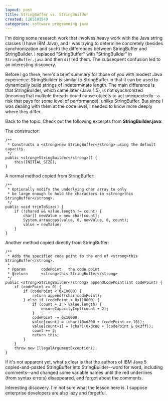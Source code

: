 ```yaml
---
layout: post
title: StringBuffer vs. StringBuilder
created: 1265181549
categories: software programming java
---
```

I'm doing some research work that involves heavy work with the Java string classes (I have IBM Java), and I was trying to determine concretely (besides synchronization and such) the differences between StringBuffer and StringBuilder. I replaced "StringBuffer" with "StringBuilder" in <code>StringBuffer.java</code> and then <code>diff</code>ed them. The subsequent confusion led to an interesting discovery.

Before I go there, here's a brief summary for those of you with modest Java experience: StringBuilder is similar to StringBuffer in that it can be used to dynamically build strings of indeterminate length. The main difference is that StringBuilder, which came later (Java 1.5), is not synchronized (meaning that multiple threads could cause objects to act unexpectedly--a risk that pays for some level of performance), unlike StringBuffer. But since I was dealing with them at the code level, I needed to know more deeply where they differ.

Back to the topic: Check out the following excerpts from <strong>StringBuilder.java</strong>:

The constructor:

    /**
     * Constructs a <strong>new StringBuffer</strong> using the default capacity.
     */
    public <strong>StringBuilder</strong>() {
    	this(INITIAL_SIZE);
    }

A normal method copied from StringBuffer:

    /**
     * Optionally modify the underlying char array to only
     * be large enough to hold the characters in <strong>this StringBuffer</strong>.
     */
    public void trimToSize() {
    	if (!shared && value.length != count) {
    		char[] newValue = new char[count];
    		System.arraycopy(value, 0, newValue, 0, count);
    		value = newValue;
    	}
    }

Another method copied directly from StringBuffer:

    /**
     * Adds the specified code point to the end of <strong>this StringBuffer</strong>.
     *
     * @param		codePoint	the code point
     * @return		<strong>this StringBuffer</strong>
     */
    public <strong>StringBuilder</strong> appendCodePoint(int codePoint) {
    	if (codePoint >= 0) {
    		if (codePoint < 0x10000) {
    			return append((char)codePoint);
    		} else if (codePoint < 0x110000) {
    			if (count + 2 > value.length) {
    				ensureCapacityImpl(count + 2);
    			}
    			codePoint -= 0x10000;
    			value[count] = (char)(0xd800 + (codePoint >> 10));
    			value[count+1] = (char)(0xdc00 + (codePoint & 0x3ff));
    			count += 2;
    			return this;
    		}
    	}
    	throw new IllegalArgumentException();
    }

If it's not apparent yet, what's clear is that the authors of IBM Java 5 copied-and-pasted StringBuffer into StringBuilder--word for word, including comments--and changed some variable names until the red underlines (from syntax errors) disappeared, and forgot about the comments.

Interesting discovery. I'm not sure what the lesson here is. I suppose enterprise developers are also lazy and forgetful.
